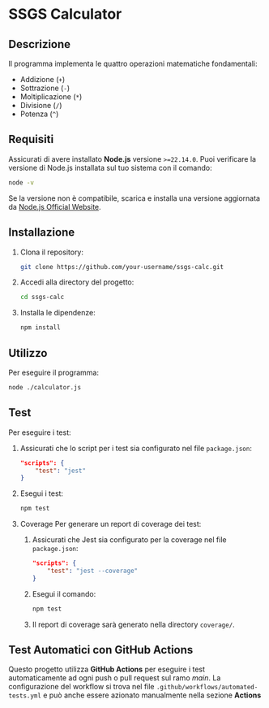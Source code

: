 # SSGS Calculator
## Descrizione

Il programma implementa le quattro operazioni matematiche fondamentali:
- Addizione (`+`)
- Sottrazione (`-`)
- Moltiplicazione (`*`)
- Divisione (`/`)
- Potenza (`^`)

## Requisiti

Assicurati di avere installato **Node.js** versione `>=22.14.0`. Puoi verificare la versione di Node.js installata sul tuo sistema con il comando:

```bash
node -v
```

Se la versione non è compatibile, scarica e installa una versione aggiornata da [Node.js Official Website](https://nodejs.org).

## Installazione

1. Clona il repository:
    ```bash
    git clone https://github.com/your-username/ssgs-calc.git
    ```
2. Accedi alla directory del progetto:
    ```bash
    cd ssgs-calc
    ```
3. Installa le dipendenze:
    ```bash
    npm install
    ```

## Utilizzo

Per eseguire il programma:
```bash
node ./calculator.js
```

## Test

Per eseguire i test:
1. Assicurati che lo script per i test sia configurato nel file `package.json`:
    ```json
    "scripts": {
        "test": "jest"
    }
    ```
2. Esegui i test:
    ```bash
    npm test
    ```
3. Coverage
    Per generare un report di coverage dei test:

    1. Assicurati che Jest sia configurato per la coverage nel file `package.json`:
        ```json
        "scripts": {
            "test": "jest --coverage"
        }
        ```
    2. Esegui il comando:
        ```bash
        npm test
        ```
    3. Il report di coverage sarà generato nella directory `coverage/`.

## Test Automatici con GitHub Actions

Questo progetto utilizza **GitHub Actions** per eseguire i test automaticamente ad ogni push o pull request sul ramo *main*. La configurazione del workflow si trova nel file `.github/workflows/automated-tests.yml` e può anche essere azionato manualmente nella sezione **Actions**
